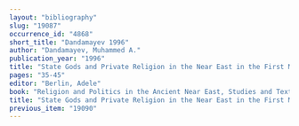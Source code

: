 ```yaml
---
layout: "bibliography"
slug: "19087"
occurrence_id: "4868"
short_title: "Dandamayev 1996"
author: "Dandamayev, Muhammed A."
publication_year: "1996"
title: "State Gods and Private Religion in the Near East in the First Millennium B.C.E."
pages: "35-45"
editor: "Berlin, Adele"
book: "Religion and Politics in the Ancient Near East, Studies and Texts in Jewish History and Culture (Bethesda)"
title: "State Gods and Private Religion in the Near East in the First Millennium B.C.E."
previous_item: "19090"
---
```

